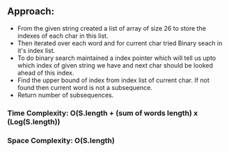 ## Approach:
* From the given string created a list of array of size 26 to store the indexes of each char in this list.
* Then iterated over each word and for current char tried Binary seach in it's index list.
* To do binary search maintained a index pointer which will tell us upto which index of given string we have and next char should be looked ahead of this index.
* Find the upper bound of index from index list of current char. If not found then current word is not a subsequence.
* Return number of subsequences.
​
### Time Complexity: O(S.length + (sum of words length) x (Log(S.length))
### Space Complexity: O(S.length)